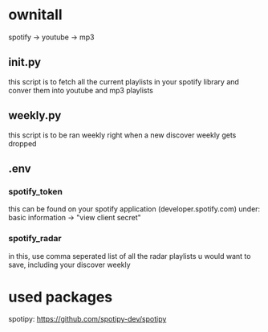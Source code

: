 # ownitall 
spotify -> youtube -> mp3

## init.py
this script is to fetch all the current playlists in your spotify library and conver them into youtube and mp3 playlists

## weekly.py
this script is to be ran weekly right when a new discover weekly gets dropped  


## .env
### spotify_token
this can be found on your spotify application (developer.spotify.com) under:  
    basic information -> "view client secret"
### spotify_radar
in this, use comma seperated list of all the radar playlists u would want to save, including your discover weekly


# used packages
spotipy: https://github.com/spotipy-dev/spotipy